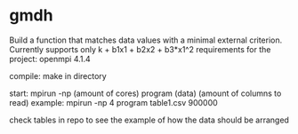 # gmdh

Build a function that matches data values with a minimal external criterion. Currently supports only k + b1x1 + b2x2 + b3*x1^2
requirements for the project: openmpi 4.1.4

compile: make in directory

start: mpirun -np (amount of cores) program (data) (amount of columns to read)
example: mpirun -np 4 program table1.csv 900000

check tables in repo to see the example of how the data should be arranged
